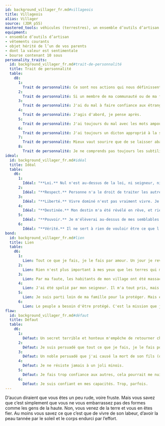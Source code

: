 ```yaml
---
id: background_villager_fr.md#villageois
title: Villageois
alias: Villager
source: (JDR p55)
mastered_tools: véhicules (terrestres), un ensemble d’outils d’artisan au choix entre des outils de forgeron, de cordonnier, de tanneur, de menuisier, de maçon, de potier, de bricoleur, de brasseur ou de charpentier.
equipment:
- ensemble d’outils d’artisan
- vêtements courants
- objet hérité de l’un de vos parents
- dont la valeur est sentimentale
- bourse contenant 10 sous
personality_traits:
  id: background_villager_fr.md#trait-de-personnalité
  title: Trait de personnalité
  table:
    d8:
      1:
        Trait de personnalité: Ce sont nos actions qui nous définissent en tant que personne.
      2:
        Trait de personnalité: Si un membre de ma communauté ou de ma famille (de sang ou de coeur) est en difficulté, je me fais toujours un devoir de l'aider.
      3:
        Trait de personnalité: J'ai du mal à faire confiance aux étrangers. Ils sont une source d'incertitude et, qui sait, de danger.
      4:
        Trait de personnalité: J'agis d'abord, je pense après.
      5:
        Trait de personnalité: J'ai toujours du mal avec les mots ampoulés. Alors je parle simplement.
      6:
        Trait de personnalité: J'ai toujours un dicton approprié à la situation. Rien ne vaut la sagesse populaire.
      7:
        Trait de personnalité: Mieux vaut sourire que de se laisser abattre. Je vois toujours le bon côté de la situation.
      8:
        Trait de personnalité: Je ne comprends pas toujours les subtilités des situations compliquées, mais j'ai souvent des éclairs de génie.
ideal:
  id: background_villager_fr.md#idéal
  title: Idéal
  table:
    d6:
      1:
        Idéal: "**Loi.** Nul n'est au-dessus de la loi, ni seigneur, ni serf. Et nul ne peut rompre un serment."
      2:
        Idéal: "**Respect.** Personne n'a le droit de traiter les autres comme des esclaves. Je veillerai à ce que tous soient traités avec dignité et respect."
      3:
        Idéal: "**Liberté.** Vivre dominé n'est pas vraiment vivre. Je briserai les chaînes du peuple de l'oppression des puissants."
      4:
        Idéal: "**Destinée.** Mon destin m'a été révélé en rêve, et rien ne pourra se mettre en travers de ma route pour le réaliser."
      5:
        Idéal: "**Pouvoir.** Je m'élèverai au-dessus de mes semblables et deviendrai à mon tour un seigneur."
      6:
        Idéal: "**Vérité.** Il ne sert à rien de vouloir être ce que l'on n'est pas."
bond:
  id: background_villager_fr.md#lien
  title: Lien
  table:
    d6:
      1:
        Lien: Tout ce que je fais, je le fais par amour. Un jour je reviendrai auprès de l'être aimé en lui ayant prouvé ma valeur.
      2:
        Lien: Rien n'est plus important à mes yeux que les terres qui m'ont vu naître.
      3:
        Lien: Par ma faute, les habitants de mon village ont été massacrés ou réduits au sevrage. J'ai juré de rectifier les choses.
      4:
        Lien: J'ai été spolié par mon seigneur. Il m'a tout pris, mais je reprendrai ce qui était à moi.
      5:
        Lien: Je suis parti loin de ma famille pour la protéger. Mais elle reste constamment présente dans mon coeur et mon esprit.
      6:
        Lien: Le peuple a besoin d'être protégé. C'est la mission que je me suis fixée.
flaw:
  id: background_villager_fr.md#défaut
  title: Défaut
  table:
    d6:
      1:
        Défaut: Un secret terrible et honteux m'empêche de retourner chez moi.
      2:
        Défaut: Je suis persuadé que tout ce que je fais, je le fais pour le bien d'autrui, quitte à ignorer le danger.
      3:
        Défaut: Un noble persuadé que j'ai causé la mort de son fils (ou sa fille) veut ma tête.
      4:
        Défaut: Je ne résiste jamais à un joli minois.
      5:
        Défaut: Je fais trop confiance aux autres, cela pourrait me nuire.
      6:
        Défaut: Je suis confiant en mes capacités. Trop, parfois.
---
```


D’aucun diraient que vous êtes un peu rude, voire fruste. Mais vous savez que c’est simplement que vous ne vous embarrassez pas des formes comme les gens de la haute. Non, vous venez de la terre et vous en êtes fier. Au moins vous savez ce que c’est que de vivre de son labeur, d’avoir la peau tannée par le soleil et le corps endurci par l’effort.

